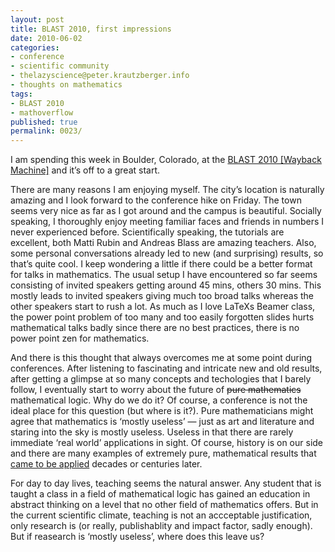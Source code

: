 ```yaml
---
layout: post
title: BLAST 2010, first impressions
date: 2010-06-02
categories:
- conference
- scientific community
- thelazyscience@peter.krautzberger.info
- thoughts on mathematics
tags:
- BLAST 2010
- mathoverflow
published: true
permalink: 0023/
---
```


I am spending this week in Boulder, Colorado, at the [BLAST 2010 [Wayback Machine]](https://web.archive.org/web/20100612014546/http://euclid.colorado.edu/~kasterma/blast/) and it’s off to a great start.

There are many reasons I am enjoying myself. The city’s location is naturally amazing and I look forward to the conference hike on Friday. The town seems very nice as far as I got around and the campus is beautiful. Socially speaking, I thoroughly enjoy meeting familiar faces and friends in numbers I never experienced before. Scientifically speaking, the tutorials are excellent, both Matti Rubin and Andreas Blass are amazing teachers. Also, some personal conversations already led to new (and surprising) results, so that’s quite cool. I keep wondering a little if there could be a better format for talks in mathematics. The usual setup I have encountered so far seems consisting of invited speakers getting around 45 mins, others 30 mins. This mostly leads to invited speakers giving much too broad talks whereas the other speakers start to rush a lot. As much as I love LaTeXs Beamer class, the power point problem of too many and too easily forgotten slides hurts mathematical talks badly since there are no best practices, there is no power point zen for mathematics.

And there is this thought that always overcomes me at some point during conferences. After listening to fascinating and intricate new and old results, after getting a glimpse at so many concepts and techologies that I barely follow, I eventually start to worry about the future of <del>pure mathematics</del> mathematical logic. Why do we do it? Of course, a conference is not the ideal place for this question (but where is it?). Pure mathematicians might agree that mathematics is ‘mostly useless’ — just as art and literature and staring into the sky is mostly useless. Useless in that there are rarely immediate ‘real world’ applications in sight. Of course, history is on our side and there are many examples of extremely pure, mathematical results that [came to be applied](http://mathoverflow.net/questions/2556/real-world-applications-of-mathematics-by-arxiv-subject-area) decades or centuries later.

For day to day lives, teaching seems the natural answer. Any student that is taught a class in a field of mathematical logic has gained an education in abstract thinking on a level that no other field of mathematics offers. But in the current scientific climate, teaching is not an accceptable justification, only research is (or really, publishablity and impact factor, sadly enough). But if reasearch is ‘mostly useless’, where does this leave us?

